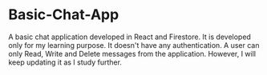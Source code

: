 # Basic-Chat-App
A basic chat application developed in React and Firestore.  It is developed only for my learning purpose. It doesn't have any authentication.  A user can only Read, Write and Delete messages from the application.  However, I will keep updating it as I study further.
